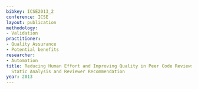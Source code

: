 ```yaml
---
bibkey: ICSE2013_2
conference: ICSE
layout: publication
methodology:
- Validation
practitioner:
- Quality Assurance
- Potential benefits
researcher:
- Automation
title: Reducing Human Effort and Improving Quality in Peer Code Reviews Using Automatic
  Static Analysis and Reviewer Recommendation
year: 2013
---
```

